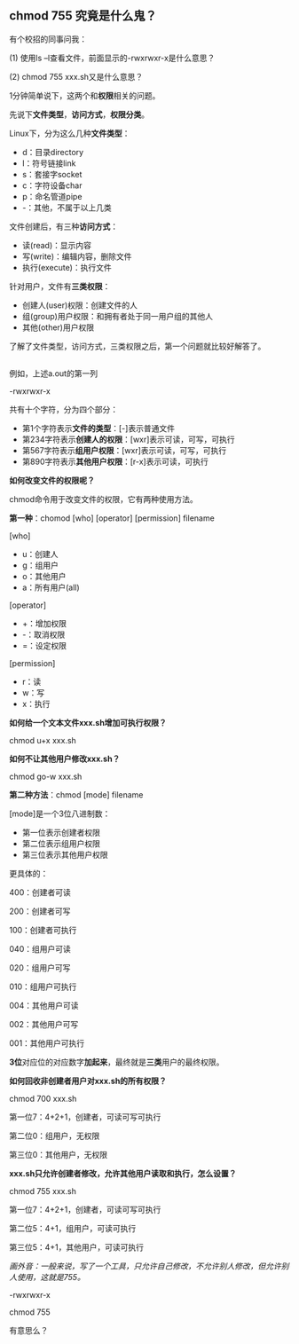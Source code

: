 ## chmod 755 究竟是什么鬼？

有个校招的同事问我：

(1) 使用ls –l查看文件，前面显示的-rwxrwxr-x是什么意思？

(2) chmod 755 xxx.sh又是什么意思？

1分钟简单说下，这两个和**权限**相关的问题。

 

先说下**文件类型**，**访问方式**，**权限分类**。

 

Linux下，分为这么几种**文件类型**：

- d：目录directory
- l：符号链接link
- s：套接字socket
- c：字符设备char
- p：命名管道pipe
- -：其他，不属于以上几类

 

文件创建后，有三种**访问方式**：

- 读(read)：显示内容
- 写(write)：编辑内容，删除文件
- 执行(execute)：执行文件

 

针对用户，文件有**三类权限**：

- 创建人(user)权限：创建文件的人
- 组(group)用户权限：和拥有者处于同一用户组的其他人
- 其他(other)用户权限

 

了解了文件类型，访问方式，三类权限之后，第一个问题就比较好解答了。



![img](data:image/gif;base64,iVBORw0KGgoAAAANSUhEUgAAAAEAAAABCAYAAAAfFcSJAAAADUlEQVQImWNgYGBgAAAABQABh6FO1AAAAABJRU5ErkJggg==)

例如，上述a.out的第一列

-rwxrwxr-x

共有十个字符，分为四个部分：

- 第1个字符表示**文件的类型**：[-]表示普通文件
- 第234字符表示**创建人的权限**：[wxr]表示可读，可写，可执行
- 第567字符表示**组用户权限**：[wxr]表示可读，可写，可执行
- 第890字符表示**其他用户权限**：[r-x]表示可读，可执行

 

**如何改变文件的权限呢？**

chmod命令用于改变文件的权限，它有两种使用方法。

 

**第一种**：chomod [who] [operator] [permission] filename



[who]

- u：创建人
- g：组用户
- o：其他用户
- a：所有用户(all)

 

[operator]

- +：增加权限
- -：取消权限
- =：设定权限

 

[permission]

- r：读
- w：写
- x：执行

 

**如何给一个文本文件xxx.sh增加可执行权限？**

chmod u+x xxx.sh

 

**如何不让其他用户修改xxx.sh？**

chmod go-w xxx.sh

 

**第二种方法**：chmod [mode] filename



[mode]是一个3位八进制数：

- 第一位表示创建者权限
- 第二位表示组用户权限
- 第三位表示其他用户权限

 

更具体的：

400：创建者可读

200：创建者可写

100：创建者可执行

040：组用户可读

020：组用户可写

010：组用户可执行

004：其他用户可读

002：其他用户可写

001：其他用户可执行

 

**3位**对应位的对应数字**加起来**，最终就是**三类**用户的最终权限。

 

**如何回收非创建者用户对xxx.sh的所有权限？**

chmod 700 xxx.sh

第一位7：4+2+1，创建者，可读可写可执行

第二位0：组用户，无权限

第三位0：其他用户，无权限

 

**xxx.sh只允许创建者修改，允许其他用户读取和执行，怎么设置？**

chmod 755 xxx.sh

第一位7：4+2+1，创建者，可读可写可执行

第二位5：4+1，组用户，可读可执行

第三位5：4+1，其他用户，可读可执行

*画外音：一般来说，写了一个工具，只允许自己修改，不允许别人修改，但允许别人使用，这就是755。*

 

-rwxrwxr-x

chmod 755

有意思么？
